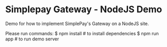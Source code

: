 # Simplepay Gateway - NodeJS Demo

Demo for how to implement SimplePay's Gateway on a NodeJS site.

Please run commands:
$ npm install # to install dependencies
$ npm run app # to run demo server
